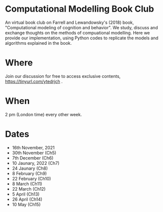 # Computational Modelling Book Club
An virtual book club on  Farrell and Lewandowsky's (2018) book, "Computational modeling of cognition and behavior". We study, discuss and exchange thoughts on the methods of compuational modelling. Here we provide our implementation, using Python codes to replicate the models and algorithms explained in the book.

# Where 
Join our discussion for free to access exclusive contents, https://tinyurl.com/ytedrjch .

# When
2 pm (London time) every other week. 

# Dates
- 16th November, 2021
- 30th November (Ch5)
- 7th December (Ch6)
- 10 Jaunary, 2022 (Ch7)
- 24 Jaunary (Ch8) 
- 8 February (Ch9)
- 22 February (Ch10)
- 8 March (Ch11)
- 22 March (Ch12)
- 5 April (Ch13)
- 26 April (Ch14)
- 10 May (Ch15)
